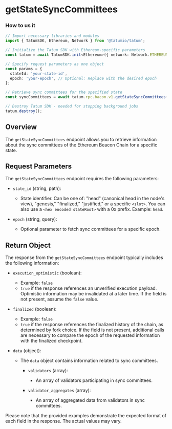 # getStateSyncCommittees

### How to us it 

```Typescript
// Import necessary libraries and modules
import { TatumSDK, Ethereum, Network } from '@tatumio/tatum';

// Initialize the Tatum SDK with Ethereum-specific parameters
const tatum = await TatumSDK.init<Ethereum>({ network: Network.ETHEREUM_HOLESKY });

// Specify request parameters as one object
const params = {
  stateId: 'your-state-id',
  epoch: 'your-epoch', // Optional: Replace with the desired epoch
};

// Retrieve sync committees for the specified state
const syncCommittees = await tatum.rpc.bacon.v1.getStateSyncCommittees(params);

// Destroy Tatum SDK - needed for stopping background jobs
tatum.destroy();
```

## Overview

The `getStateSyncCommittees` endpoint allows you to retrieve information about the sync committees of the Ethereum Beacon Chain for a specific state.

## Request Parameters

The `getStateSyncCommittees` endpoint requires the following parameters:

- `state_id` (string, path):
  - State identifier. Can be one of: "head" (canonical head in the node's view), "genesis," "finalized," "justified," or a specific `<slot>`. You can also use a `<hex encoded stateRoot>` with a 0x prefix. Example: `head`.

- `epoch` (string, query):
  - Optional parameter to fetch sync committees for a specific epoch.

## Return Object

The response from the `getStateSyncCommittees` endpoint typically includes the following information:

- `execution_optimistic` (boolean):
  - Example: `false`
  - `true` if the response references an unverified execution payload. Optimistic information may be invalidated at a later time. If the field is not present, assume the `false` value.

- `finalized` (boolean):
  - Example: `false`
  - `true` if the response references the finalized history of the chain, as determined by fork choice. If the field is not present, additional calls are necessary to compare the epoch of the requested information with the finalized checkpoint.

- `data` (object):
  - The `data` object contains information related to sync committees.

    - `validators` (array):
      - An array of validators participating in sync committees.

    - `validator_aggregates` (array):
      - An array of aggregated data from validators in sync committees.

Please note that the provided examples demonstrate the expected format of each field in the response. The actual values may vary.
